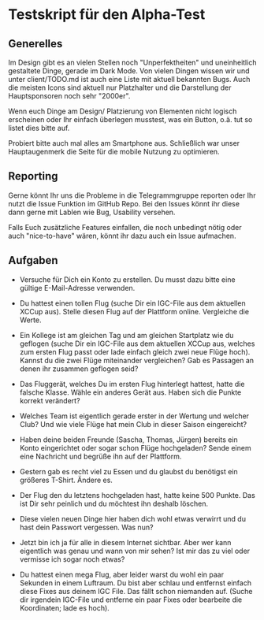 # Testskript für den Alpha-Test

## Generelles

Im Design gibt es an vielen Stellen noch "Unperfektheiten" und uneinheitlich gestaltete Dinge, gerade im Dark Mode. Von vielen Dingen wissen wir und unter client/TODO.md ist auch eine Liste mit aktuell bekannten Bugs. Auch die meisten Icons sind aktuell nur Platzhalter und die Darstellung der Hauptsponsoren noch sehr "2000er".

Wenn euch Dinge am Design/ Platzierung von Elementen nicht logisch erscheinen oder Ihr einfach überlegen musstest, was ein Button, o.ä. tut so listet dies bitte auf.

Probiert bitte auch mal alles am Smartphone aus. Schließlich war unser Hauptaugenmerk die Seite für die mobile Nutzung zu optimieren.

## Reporting

Gerne könnt Ihr uns die Probleme in die Telegrammgruppe reporten oder Ihr nutzt die Issue Funktion im GitHub Repo. Bei den Issues könnt ihr diese dann gerne mit Lablen wie Bug, Usability versehen. 

Falls Euch zusätzliche Features einfallen, die noch unbedingt nötig oder auch "nice-to-have" wären, könnt ihr dazu auch ein Issue aufmachen.


## Aufgaben

- Versuche für Dich ein Konto zu erstellen. Du musst dazu bitte eine gültige E-Mail-Adresse verwenden.

- Du hattest einen tollen Flug (suche Dir ein IGC-File aus dem aktuellen XCCup aus). Stelle diesen Flug auf der Plattform online. Vergleiche die Werte.

- Ein Kollege ist am gleichen Tag und am gleichen Startplatz wie du geflogen (suche Dir ein IGC-File aus dem aktuellen XCCup aus, welches zum ersten Flug passt oder lade einfach gleich zwei neue Flüge hoch). Kannst du die zwei Flüge miteinander vergleichen? Gab es Passagen an denen ihr zusammen geflogen seid?

- Das Fluggerät, welches Du im ersten Flug hinterlegt hattest, hatte die falsche Klasse. Wähle ein anderes Gerät aus. Haben sich die Punkte korrekt verändert?

- Welches Team ist eigentlich gerade erster in der Wertung und welcher Club? Und wie viele Flüge hat mein Club in dieser Saison eingereicht?

- Haben deine beiden Freunde (Sascha, Thomas, Jürgen) bereits ein Konto eingerichtet oder sogar schon Flüge hochgeladen? Sende einem eine Nachricht und begrüße ihn auf der Plattform.

- Gestern gab es recht viel zu Essen und du glaubst du benötigst ein größeres T-Shirt. Ändere es.

- Der Flug den du letztens hochgeladen hast, hatte keine 500 Punkte. Das ist Dir sehr peinlich und du möchtest ihn deshalb löschen.

- Diese vielen neuen Dinge hier haben dich wohl etwas verwirrt und du hast dein Passwort vergessen. Was nun?

- Jetzt bin ich ja für alle in diesem Internet sichtbar. Aber wer kann eigentlich was genau und wann von mir sehen? Ist mir das zu viel oder vermisse ich sogar noch etwas?

- Du hattest einen mega Flug, aber leider warst du wohl ein paar Sekunden in einem Luftraum. Du bist aber schlau und entfernst einfach diese Fixes aus deinem IGC File. Das fällt schon niemanden auf. (Suche dir irgendein IGC-File und entferne ein paar Fixes oder bearbeite die Koordinaten; lade es hoch).
